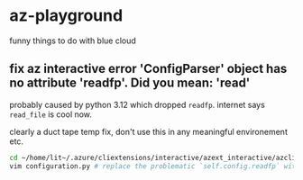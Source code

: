 # az-playground

funny things to do with blue cloud

## fix az interactive error 'ConfigParser' object has no attribute 'readfp'. Did you mean: 'read'

probably caused by python 3.12 which dropped `readfp`. internet says `read_file` is cool now.

clearly a duct tape temp fix, don't use this in any meaningful environement etc.

```bash
cd ~/home/lit~/.azure/cliextensions/interactive/azext_interactive/azclishell
vim configuration.py # replace the problematic `self.config.readfp` with `self.config.read_file`
```
